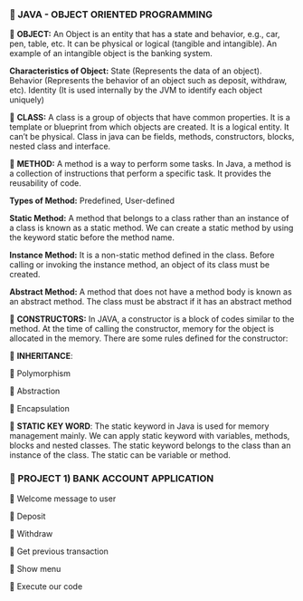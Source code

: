 ### 👋 JAVA - OBJECT ORIENTED PROGRAMMING
🌼 **OBJECT:** An Object is an entity that has a state and behavior, e.g., car, pen, table, etc. It can be physical or logical (tangible and intangible). An example of an intangible object is the banking system. 

**Characteristics of Object:** State (Represents the data of an object). Behavior (Represents the behavior of an object such as deposit, withdraw, etc). Identity (It is used internally by the JVM to identify each object uniquely)

🌼 **CLASS:** A class is a group of objects that have common properties. It is a template or blueprint from which objects are created. It is a logical entity. It can’t be physical. Class in java can be fields, methods, constructors, blocks, nested class and interface. 

🌼 **METHOD:** A method is a way to perform some tasks. In Java, a method is a collection of instructions that perform a specific task. It provides the reusability of code. 

**Types of Method:** Predefined, User-defined

**Static Method:** A method that belongs to a class rather than an instance of a class is known as a static method. We can create a static method by using the keyword static before the method name. 

**Instance Method:** It is a non-static method defined in the class. Before calling or invoking the instance method, an object of its class must be created.

**Abstract Method:** A method that does not have a method body is known as an abstract method. The class must be abstract if it has an abstract method

🌼 **CONSTRUCTORS:** In JAVA, a constructor is a block of codes similar to the method. At the time of calling the constructor, memory for the object is allocated in the memory. There are some rules defined for the constructor: 

🌼 **INHERITANCE**:

🌼 Polymorphism

🌼 Abstraction

🌼 Encapsulation

🌼 **STATIC KEY WORD**: The static keyword in Java is used for memory management mainly. We can apply static keyword with variables, methods, blocks and nested classes. The static keyword belongs to the class than an instance of the class. The static can be variable or method. 

### 👋 PROJECT 1) BANK ACCOUNT APPLICATION 
🌼 Welcome message to user

🌼 Deposit

🌼 Withdraw

🌼 Get previous transaction

🌼 Show menu

🌼 Execute our code
